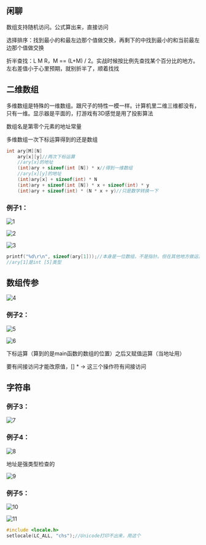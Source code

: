 ## 闲聊

数组支持随机访问。公式算出来，直接访问

选择排序：找到最小的和最左边那个值做交换，再剩下的中找到最小的和当前最左边那个值做交换

折半查找：L	M	R，M == (L+M) / 2。实战时候按比例先查找某个百分比的地方。左右差值小于心里预期，就别折半了，顺着找找

## 二维数组

多维数组是特殊的一维数组。跟尺子的特性一模一样。计算机里二维三维都没有，只有一维。显示器是平面的，打游戏有3D感觉是用了投影算法

数组名是第零个元素的地址常量

多维数组一次下标运算得到的还是数组

```c
int ary[M][N]
    ary[x][y]//两次下标运算
    //ary[x]的地址
    (int)ary + sizeof(int [N]) * x//得到一维数组
    //ary[x][y]的地址
    (int)ary[x] + sizeof(int) * N
    (int)ary + sizeof(int [N]) * x + sizeof(int) * y
    (int)ary + sizeof(int) * (N * x + y)//只是数学转换一下
```

### 例子1：

![1](https://alist.hmbb313.top/d/Baidunetdisk/Images/Cracker/40/401C/8/1.png)

![2](https://alist.hmbb313.top/d/Baidunetdisk/Images/Cracker/40/401C/8/2.png)

![3](https://alist.hmbb313.top/d/Baidunetdisk/Images/Cracker/40/401C/8/3.png)

```c
printf("%d\r\n", sizeof(ary[1]));//本身是一位数组，不是指针。但在其他地方做运算，按地址用
//ary[1]是int [5]类型
```

## 数组传参

![4](https://alist.hmbb313.top/d/Baidunetdisk/Images/Cracker/40/401C/8/4.png)

### 例子2：

![5](https://alist.hmbb313.top/d/Baidunetdisk/Images/Cracker/40/401C/8/5.png)

![6](https://alist.hmbb313.top/d/Baidunetdisk/Images/Cracker/40/401C/8/6.png)

下标运算（算到的是main函数的数组的位置）之后又赋值运算（当地址用）

要有间接访问才能改原值，[] * -> 这三个操作符有间接访问

## 字符串

### 例子3：

![7](https://alist.hmbb313.top/d/Baidunetdisk/Images/Cracker/40/401C/8/7.png)

### 例子4：

![8](https://alist.hmbb313.top/d/Baidunetdisk/Images/Cracker/40/401C/8/8.png)

地址是强类型检查的

![9](https://alist.hmbb313.top/d/Baidunetdisk/Images/Cracker/40/401C/8/9.png)

### 例子5：

![10](https://alist.hmbb313.top/d/Baidunetdisk/Images/Cracker/40/401C/8/10.png)

![11](https://alist.hmbb313.top/d/Baidunetdisk/Images/Cracker/40/401C/8/11.png)

```cpp
#include <locale.h>
setlocale(LC_ALL, "chs");//Unicode打印不出来，用这个
```

